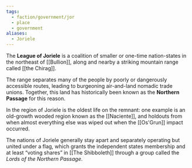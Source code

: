```yaml
---
tags:
  - faction/government/jor
  - place
  - government
aliases:
  - Joriele
---
```

The **League of Joriele** is a coalition of smaller or one-time nation-states in the northeast of [[Bullion]], along and nearby a striking mountain range called [[the Chirag]]. 

The range separates many of the people by poorly or dangerously accessible routes, leading to burgeoning air-and-land nomadic trade unions. Together, this land has historically been known as the **Northern Passage** for this reason.

In the region of Joriele is the oldest life on the remnant: one example is an old-growth wooded region known as the [[Naciente]], and holdouts from when almost everything else was wiped out when the [[Os'Grun]] impact occurred. 

The nations of Joriele generally stay apart and separately operating but united under a flag, which grants the independent states membership and at least “voting shares” in [[The Shibboleth]] through a group called the _Lords of the Northern Passage_. 